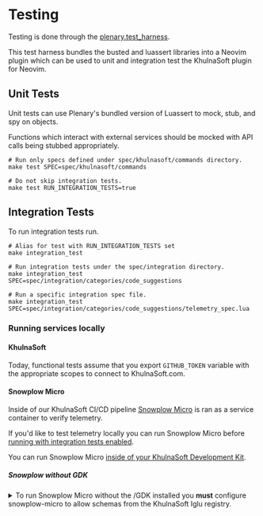 # Testing

Testing is done through the [plenary.test_harness](https://github.com/nvim-lua/plenary.nvim/tree/master#plenarytest_harness).

This test harness bundles the busted and luassert libraries into a Neovim
plugin which can be used to unit and integration test the KhulnaSoft plugin for
Neovim.

## Unit Tests

Unit tests can use Plenary's bundled version of Luassert to mock, stub, and spy
on objects.

Functions which interact with external services should be mocked with API calls
being stubbed appropriately.

```shell
# Run only specs defined under spec/khulnasoft/commands directory.
make test SPEC=spec/khulnasoft/commands

# Do not skip integration tests.
make test RUN_INTEGRATION_TESTS=true
```

## Integration Tests

To run integration tests run.

```shell
# Alias for test with RUN_INTEGRATION_TESTS set
make integration_test

# Run integration tests under the spec/integration directory.
make integration_test SPEC=spec/integration/categories/code_suggestions

# Run a specific integration spec file.
make integration_test SPEC=spec/integration/categories/code_suggestions/telemetry_spec.lua
```

### Running services locally

#### KhulnaSoft

Today, functional tests assume that you export `GITHUB_TOKEN` variable with the appropriate scopes to connect to KhulnaSoft.com.

#### Snowplow Micro

Inside of our KhulnaSoft CI/CD pipeline [Snowplow Micro](https://github.com/snowplow-incubator/snowplow-micro#snowplow-micro) is ran as a service container to verify telemetry.

If you'd like to test telemetry locally you can run Snowplow Micro before [running with integration tests enabled](#integration-tests).

You can run Snowplow Micro [inside of your KhulnaSoft Development Kit](https://github.com/khulnasoft/khulnasoft-development-kit/-/blob/main/doc/howto/snowplow_micro.md).

##### Snowplow without GDK

<details><!-- {{{ -->
<summary>To run Snowplow Micro without the /GDK installed you <b>must</b> configure snowplow-micro to allow schemas from the KhulnaSoft Iglu registry.</summary>

To run the Snowplow Micro container in the foreground:

```shell
docker run --name snowplow-micro --rm -e MICRO_IGLU_REGISTRY_URL="https://khulnasoft.khulnasoft.io/iglu" -p 127.0.0.1:9091:9090 snowplow/snowplow-micro:latest
```

Or in the background:

```shell
docker run --name snowplow-micro -d -e MICRO_IGLU_REGISTRY_URL="https://khulnasoft.khulnasoft.io/iglu" -p 127.0.0.1:9091:9090 snowplow/snowplow-micro:latest
```

Confirm the service is running successfully:

```shell
curl -v "http://127.0.0.1:9091/micro/good" | jq .
docker logs -f snowplow-micro
```

Export `SNOWPLOW_MICRO_URL` if binding to non-standard location:

```shell
export SNOWPLOW_MICRO_URL='http://127.0.0.1:9091'
```

</details><!-- }}} -->
